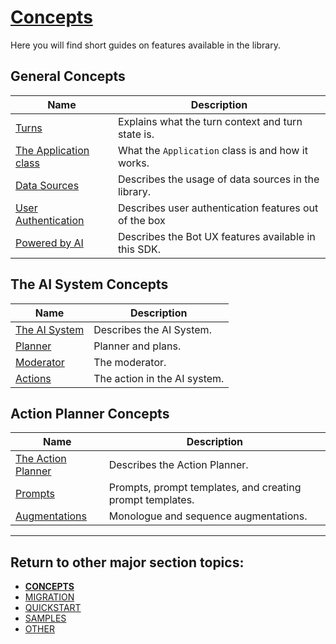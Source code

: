 # [Concepts](/.)

Here you will find short guides on features available in the library.

## General Concepts

| Name                                    | Description                                           |
| --------------------------------------- | ----------------------------------------------------- |
| [Turns](TURNS.md)                       | Explains what the turn context and turn state is.     |
| [The Application class](APPLICATION.md) | What the `Application` class is and how it works.     |
| [Data Sources](DATA-SOURCES.md)         | Describes the usage of data sources in the library.   |
| [User Authentication](USER-AUTH.md)     | Describes user authentication features out of the box |
| [Powered by AI](./POWERED-BY-AI.md)     | Describes the Bot UX features available in this SDK.  |

## The AI System Concepts

| Name                          | Description                  |
| ----------------------------- | ---------------------------- |
| [The AI System](AI-SYSTEM.md) | Describes the AI System.     |
| [Planner](PLANNER.md)         | Planner and plans.           |
| [Moderator](MODERATOR.md)     | The moderator.               |
| [Actions](ACTIONS.md)         | The action in the AI system. |

## Action Planner Concepts

| Name                                    | Description                                               |
| --------------------------------------- | --------------------------------------------------------- |
| [The Action Planner](ACTION-PLANNER.md) | Describes the Action Planner.                             |
| [Prompts](PROMPTS.md)                   | Prompts, prompt templates, and creating prompt templates. |
| [Augmentations](AUGMENTATIONS.md)       | Monologue and sequence augmentations.                     |

---

## Return to other major section topics:

- [**CONCEPTS**](../CONCEPTS/README.md)
- [MIGRATION](../MIGRATION/README.md)
- [QUICKSTART](../QUICKSTART.md)
- [SAMPLES](../SAMPLES.md)
- [OTHER](../OTHER/README.md)
